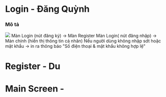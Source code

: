 # Login - Đăng Quỳnh
### Mô tả
<img src="https://imgur.com/FrXoTyy">
Màn Login (nút đăng ký) -> Màn Register
Màn Login( nút đăng nhập) -> Màn chính (hiển thị thông tin cá nhân)
Nếu người dùng không nhập sdt hoặc mật khẩu -> in ra thông báo "Số điện thoại & mật khẩu không hợp lệ"

# Register - Du

# Main Screen -

